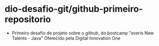 # dio-desafio-git/github-primeiro-repositorio
 - Primeiro desafio de projeto sobre o github, do bootcamp  "everis New Talents - Java" Oferecido pela Digital Innovation One
